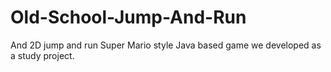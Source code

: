 # Old-School-Jump-And-Run

And 2D jump and run Super Mario style Java based game we developed as a study project.
